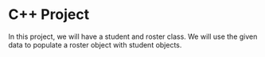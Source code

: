 # C++ Project 
In this project, we will have a student and roster class. We will use the given data to populate a roster object with student objects.
